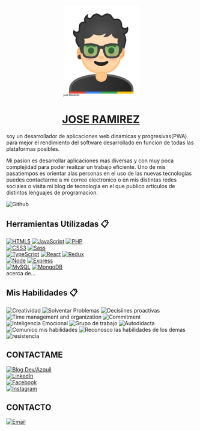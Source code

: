 <p align="center"><a href="https://barry503.github.io/portafoli0/" target="_blank" rel="noopener noreferrer"><img width="200" src="LoGo-Programer.png" alt="jose ramirez logo"></a></p>

<h1 align="center"><a href="https://barry503.github.io/portafoli0/" target="_blank" rel="noopener noreferrer">JOSE RAMIREZ</a></h1>

soy un desarrollador de aplicaciones web dinamicas y progresivas(PWA) para  mejor el  rendimiento del software desarrollado en funcion de todas las plataformas posibles.

Mi pasion es desarrollar aplicaciones mas diversas y con muy poca complejidad para poder realizar un trabajo eficiente.
Uno de mis pasatiempos es orientar alas personas en el uso de las nuevas tecnologias puedes contactarme a mi correo electronico o en mis distintas redes sociales o visita mi blog de tecnologia en el que publico articulos de distintos lenguajes de programacion.

![Github](https://github.com/barry503)

## Herramientas Utilizadas 📋
[![HTML5](https://img.shields.io/badge/HTML5-E34F26?style=for-the-badge&logo=html5&logoColor=black&labelColor=f0f0f0)]()
[![JavaScript](https://img.shields.io/badge/JavaScript-F7DF1E?style=for-the-badge&logo=javascript&logoColor=black&labelColor=f0f0f0)]()
[![PHP](https://)]()
</br>
[![CSS3](https://img.shields.io/badge/CSS3-1572B6?style=for-the-badge&logo=css3&logoColor=black&labelColor=f0f0f0)]()
[![Sass](https://img.shields.io/badge/Sass-CC6699?style=for-the-badge&logo=sass&logoColor=black&labelColor=f0f0f0)]()
</br>
[![TypeScript](https://img.shields.io/badge/TypeScript-007ACC?style=for-the-badge&logo=typescript&logoColor=black&labelColor=f0f0f0)]()
[![React](https://img.shields.io/badge/React-20232A?style=for-the-badge&logo=react&logoColor=61DAFB)]()
[![Redux](https://img.shields.io/badge/Redux-593D88?style=for-the-badge&logo=redux&logoColor=black)]()
</br>
[![Node](https://img.shields.io/badge/Node.JS-339933?style=for-the-badge&logo=node.js&logoColor=black&labelColor=f0f0f0)]()
[![Express](https://img.shields.io/badge/Express.js-404D59?style=for-the-badge)]()
</br>
[![MySQL](https://img.shields.io/badge/MySQL-4479A1?style=for-the-badge&logo=mysql&logoColor=black&labelColor=f0f0f0)]()
[![MongoDB](https://img.shields.io/badge/MongoDB-47A248?style=for-the-badge&logo=mongodb&logoColor=black&labelColor=f0f0f0)]()
</br>
acerca de...

## Mis Habilidades 📋
![Creatividad](https://img.shields.io/badge/Creativity-f0f0f0?style=for-the-badge)
![Solventar Problemas](https://img.shields.io/badge/Problem%20solving-f0f0f0?style=for-the-badge)
![Decisiines proactivas](https://img.shields.io/badge/Decision%20making-f0f0f0?style=for-the-badge)
![Time management and organization](https://img.shields.io/badge/Time%20management%20and%20organization-f0f0f0?style=for-the-badge)
![Commitment](https://img.shields.io/badge/Commitment-f0f0f0?style=for-the-badge)
![Inteligencia Emocional](https://img.shields.io/badge/Emotional%20intelligence-f0f0f0?style=for-the-badge)
![Grupo de trabajo](https://img.shields.io/badge/Teamwork-f0f0f0?style=for-the-badge)
![Autodidacta](https://img.shields.io/badge/Leadership-f0f0f0?style=for-the-badge)
![Comunico mis habilidades](https://img.shields.io/badge/Communication%20skills-f0f0f0?style=for-the-badge)
![Reconosco las habilidades de los demas](https://img.shields.io/badge/People%20skills%20and%20management-f0f0f0?style=for-the-badge)
![resistencia](https://img.shields.io/badge/Stress%20resistance-f0f0f0?style=for-the-badge)

## CONTACTAME

[![Blog Dev/Azquil](https://img.shields.io/badge/Website-Dev-Azquil-283e4a?style=for-the-badge&logo=dev.to&logoColor=black&labelColor=f0f0f0)](https://devazquil.blogspot.com/)
</br>
[![LinkedIn](https://img.shields.io/badge/LinkedIn-joseRamirez-0077B5?style=for-the-badge&logo=linkedin&logoColor=black&labelColor=f0f0f0)](https://www.linkedin.com/in/jose-ramirez-2a7218200)
</br>
[![Facebook](https://img.shields.io/badge/Facebook-@joseRamirez-1877F2?style=for-the-badge&logo=facebook&logoColor=black&labelColor=f0f0f0)](https://www.facebook.com/barry.rx5035329)
</br>
[![Instagram](https://img.shields.io/badge/Instagram-@barryrrcodp-E4405F?style=for-the-badge&logo=instagram&logoColor=black&labelColor=f0f0f0)](https://www.instagram.com/barryrrcodp)

## CONTACTO
[![Email](https://img.shields.io/badge/momar5618@gmail.com-personal_email-D14836?style=for-the-badge&logo=gmail&logoColor=black&labelColor=f0f0f0)](mailto:momar5618@gmail.com)

